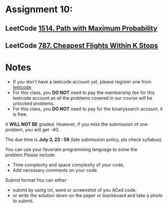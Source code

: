 # Assignment 10:
## LeetCode [1514. Path with Maximum Probability](https://leetcode.com/problems/path-with-maximum-probability/)
## LeetCode [787. Cheapest Flights Within K Stops](https://leetcode.com/problems/cheapest-flights-within-k-stops/) 
# Notes
- If you don't have a leetcode account yet, please register one from [leetcode](leetcode.com).
- For this class, you **DO NOT** need to pay the membership fee for this leetcode account as all the problems covered in our course will be unlocked problems.
- For this class, you **DO NOT** need to pay for the binarysearch account, it is free.

It **WILL NOT BE** graded. However, if you miss the submission of one problem, you will get -40.

The due time is **July 3, 23 : 59** (late submission policy, pls check syllabus).

You can use your favoriate programming language to solve the problem.Please include:
- Time complexity and space complexity of your code,
- Add necessary comments on your code.


Submit format:You can either 
- submit by using txt, word or screenshot of you ACed code.
- or write the solution down on the paper or blackboard and take a photo to submit.
